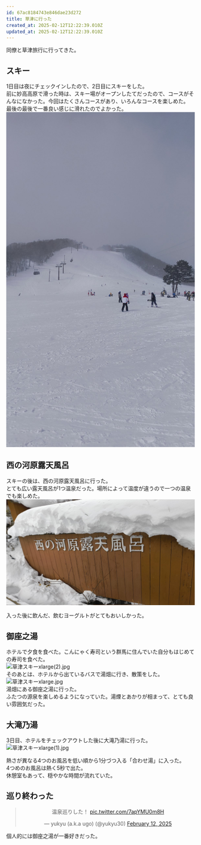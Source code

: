 ```yaml
---
id: 67ac8184743e846dae23d272
title: 草津に行った
created_at: 2025-02-12T12:22:39.010Z
updated_at: 2025-02-12T12:22:39.010Z
---
```


<p>同僚と草津旅行に行ってきた。</p>
<h2>スキー</h2>
<p>1日目は夜にチェックインしたので、2日目にスキーをした。<br/>
前に妙高高原で滑った時は、スキー場がオープンしたてだったので、コースがそんなになかった。今回はたくさんコースがあり、いろんなコースを楽しめた。<br/>
最後の最後で一番良い感じに滑れたのでよかった。<br/>
<img alt="XImage.jpeg" src="XImage.jpeg"/></p>
<h2>西の河原露天風呂</h2>
<p>スキーの後は、西の河原露天風呂に行った。<br/>
とても広い露天風呂が1つ温泉だった。場所によって温度が違うので一つの温泉でも楽しめた。<br/>
<img alt="XImage(1).jpeg" src="XImage(1).jpeg"/></p>
<p>入った後に飲んだ、飲むヨーグルトがとてもおいしかった。</p>
<h2>御座之湯</h2>
<p>ホテルで夕食を食べた。こんにゃく寿司という群馬に住んでいた自分もはじめての寿司を食べた。<br/>
<img alt="草津スキーxlarge(2).jpg" src="%E8%8D%89%E6%B4%A5%E3%82%B9%E3%82%AD%E3%83%BCxlarge(2).jpg"/><br/>
そのあとは、ホテルから出ているバスで湯畑に行き、散策をした。<br/>
<img alt="草津スキーxlarge.jpg" src="%E8%8D%89%E6%B4%A5%E3%82%B9%E3%82%AD%E3%83%BCxlarge.jpg"/><br/>
湯畑にある御座之湯に行った。<br/>
ふたつの源泉を楽しめるようになっていた。湯煙とあかりが相まって、とても良い雰囲気だった。</p>
<h2>大滝乃湯</h2>
<p>3日目、ホテルをチェックアウトした後に大滝乃湯に行った。<br/>
<img alt="草津スキーxlarge(1).jpg" src="%E8%8D%89%E6%B4%A5%E3%82%B9%E3%82%AD%E3%83%BCxlarge(1).jpg"/></p>
<p>熱さが異なる4つのお風呂を低い順から1分づつ入る「合わせ湯」に入った。<br/>
4つめのお風呂は熱く5秒で出た。<br/>
休憩室もあって、穏やかな時間が流れていた。</p>
<h2>巡り終わった</h2>
<blockquote align="center" class="twitter-tweet" data-dnt="true"><p dir="ltr" lang="ja">温泉巡りした！ <a href="https://t.co/7apYMU0m8H">pic.twitter.com/7apYMU0m8H</a></p>— yukyu (a.k.a ugo) (@yukyu30) <a href="https://twitter.com/yukyu30/status/1889501881678123024?ref_src=twsrc%5Etfw">February 12, 2025</a></blockquote>
<script async="" charset="utf-8" src="https://platform.twitter.com/widgets.js"></script>
<p>個人的には御座之湯が一番好きだった。</p>
